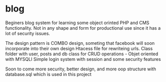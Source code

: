 # blog
Beginers blog system for learning some object orinted PHP and CMS functionality.
Not in any shape and form for productional use since it has a lot of security issues.

The design pattern is COMBO design, someting that facebook will soon incorporate into their own design
Htacess file for rewriteing urls.
Class folder with user, posts and db class for CRUD operations - Objet oriented with MYSQLI
Simple login system with session and some security features

Soon to come more security, better design, and more oop structure with database.sql which is used in this project



